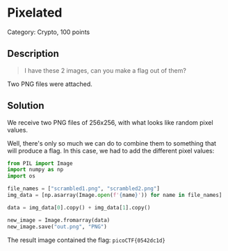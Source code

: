 # Pixelated
Category: Crypto, 100 points

## Description

> I have these 2 images, can you make a flag out of them? 

Two PNG files were attached.

## Solution

We receive two PNG files of 256x256, with what looks like random pixel values.

Well, there's only so much we can do to combine them to something that will produce a flag. In this case, we had to add the different pixel values:

```python
from PIL import Image
import numpy as np
import os

file_names = ["scrambled1.png", "scrambled2.png"]
img_data = [np.asarray(Image.open(f'{name}')) for name in file_names]

data = img_data[0].copy() + img_data[1].copy()

new_image = Image.fromarray(data)
new_image.save("out.png", "PNG")
```

The result image contained the flag: `picoCTF{0542dc1d}`
